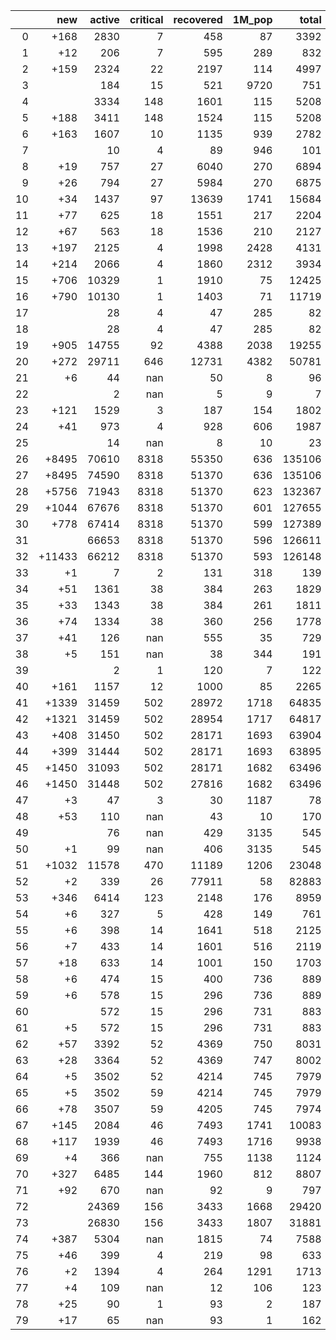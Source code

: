 |    |    new |   active |   critical |   recovered |   1M_pop |   total |
|---:|-------:|---------:|-----------:|------------:|---------:|--------:|
|  0 |   +168 |     2830 |          7 |         458 |       87 |    3392 |
|  1 |    +12 |      206 |          7 |         595 |      289 |     832 |
|  2 |   +159 |     2324 |         22 |        2197 |      114 |    4997 |
|  3 |        |      184 |         15 |         521 |     9720 |     751 |
|  4 |        |     3334 |        148 |        1601 |      115 |    5208 |
|  5 |   +188 |     3411 |        148 |        1524 |      115 |    5208 |
|  6 |   +163 |     1607 |         10 |        1135 |      939 |    2782 |
|  7 |        |       10 |          4 |          89 |      946 |     101 |
|  8 |    +19 |      757 |         27 |        6040 |      270 |    6894 |
|  9 |    +26 |      794 |         27 |        5984 |      270 |    6875 |
| 10 |    +34 |     1437 |         97 |       13639 |     1741 |   15684 |
| 11 |    +77 |      625 |         18 |        1551 |      217 |    2204 |
| 12 |    +67 |      563 |         18 |        1536 |      210 |    2127 |
| 13 |   +197 |     2125 |          4 |        1998 |     2428 |    4131 |
| 14 |   +214 |     2066 |          4 |        1860 |     2312 |    3934 |
| 15 |   +706 |    10329 |          1 |        1910 |       75 |   12425 |
| 16 |   +790 |    10130 |          1 |        1403 |       71 |   11719 |
| 17 |        |       28 |          4 |          47 |      285 |      82 |
| 18 |        |       28 |          4 |          47 |      285 |      82 |
| 19 |   +905 |    14755 |         92 |        4388 |     2038 |   19255 |
| 20 |   +272 |    29711 |        646 |       12731 |     4382 |   50781 |
| 21 |     +6 |       44 |        nan |          50 |        8 |      96 |
| 22 |        |        2 |        nan |           5 |        9 |       7 |
| 23 |   +121 |     1529 |          3 |         187 |      154 |    1802 |
| 24 |    +41 |      973 |          4 |         928 |      606 |    1987 |
| 25 |        |       14 |        nan |           8 |       10 |      23 |
| 26 |  +8495 |    70610 |       8318 |       55350 |      636 |  135106 |
| 27 |  +8495 |    74590 |       8318 |       51370 |      636 |  135106 |
| 28 |  +5756 |    71943 |       8318 |       51370 |      623 |  132367 |
| 29 |  +1044 |    67676 |       8318 |       51370 |      601 |  127655 |
| 30 |   +778 |    67414 |       8318 |       51370 |      599 |  127389 |
| 31 |        |    66653 |       8318 |       51370 |      596 |  126611 |
| 32 | +11433 |    66212 |       8318 |       51370 |      593 |  126148 |
| 33 |     +1 |        7 |          2 |         131 |      318 |     139 |
| 34 |    +51 |     1361 |         38 |         384 |      263 |    1829 |
| 35 |    +33 |     1343 |         38 |         384 |      261 |    1811 |
| 36 |    +74 |     1334 |         38 |         360 |      256 |    1778 |
| 37 |    +41 |      126 |        nan |         555 |       35 |     729 |
| 38 |     +5 |      151 |        nan |          38 |      344 |     191 |
| 39 |        |        2 |          1 |         120 |        7 |     122 |
| 40 |   +161 |     1157 |         12 |        1000 |       85 |    2265 |
| 41 |  +1339 |    31459 |        502 |       28972 |     1718 |   64835 |
| 42 |  +1321 |    31459 |        502 |       28954 |     1717 |   64817 |
| 43 |   +408 |    31450 |        502 |       28171 |     1693 |   63904 |
| 44 |   +399 |    31444 |        502 |       28171 |     1693 |   63895 |
| 45 |  +1450 |    31093 |        502 |       28171 |     1682 |   63496 |
| 46 |  +1450 |    31448 |        502 |       27816 |     1682 |   63496 |
| 47 |     +3 |       47 |          3 |          30 |     1187 |      78 |
| 48 |    +53 |      110 |        nan |          43 |       10 |     170 |
| 49 |        |       76 |        nan |         429 |     3135 |     545 |
| 50 |     +1 |       99 |        nan |         406 |     3135 |     545 |
| 51 |  +1032 |    11578 |        470 |       11189 |     1206 |   23048 |
| 52 |     +2 |      339 |         26 |       77911 |       58 |   82883 |
| 53 |   +346 |     6414 |        123 |        2148 |      176 |    8959 |
| 54 |     +6 |      327 |          5 |         428 |      149 |     761 |
| 55 |     +6 |      398 |         14 |        1641 |      518 |    2125 |
| 56 |     +7 |      433 |         14 |        1601 |      516 |    2119 |
| 57 |    +18 |      633 |         14 |        1001 |      150 |    1703 |
| 58 |     +6 |      474 |         15 |         400 |      736 |     889 |
| 59 |     +6 |      578 |         15 |         296 |      736 |     889 |
| 60 |        |      572 |         15 |         296 |      731 |     883 |
| 61 |     +5 |      572 |         15 |         296 |      731 |     883 |
| 62 |    +57 |     3392 |         52 |        4369 |      750 |    8031 |
| 63 |    +28 |     3364 |         52 |        4369 |      747 |    8002 |
| 64 |     +5 |     3502 |         52 |        4214 |      745 |    7979 |
| 65 |     +5 |     3502 |         59 |        4214 |      745 |    7979 |
| 66 |    +78 |     3507 |         59 |        4205 |      745 |    7974 |
| 67 |   +145 |     2084 |         46 |        7493 |     1741 |   10083 |
| 68 |   +117 |     1939 |         46 |        7493 |     1716 |    9938 |
| 69 |     +4 |      366 |        nan |         755 |     1138 |    1124 |
| 70 |   +327 |     6485 |        144 |        1960 |      812 |    8807 |
| 71 |    +92 |      670 |        nan |          92 |        9 |     797 |
| 72 |        |    24369 |        156 |        3433 |     1668 |   29420 |
| 73 |        |    26830 |        156 |        3433 |     1807 |   31881 |
| 74 |   +387 |     5304 |        nan |        1815 |       74 |    7588 |
| 75 |    +46 |      399 |          4 |         219 |       98 |     633 |
| 76 |     +2 |     1394 |          4 |         264 |     1291 |    1713 |
| 77 |     +4 |      109 |        nan |          12 |      106 |     123 |
| 78 |    +25 |       90 |          1 |          93 |        2 |     187 |
| 79 |    +17 |       65 |        nan |          93 |        1 |     162 |